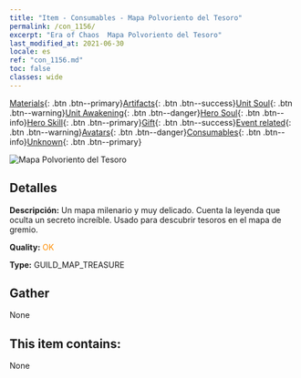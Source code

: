 ```yaml
---
title: "Item - Consumables - Mapa Polvoriento del Tesoro"
permalink: /con_1156/
excerpt: "Era of Chaos  Mapa Polvoriento del Tesoro"
last_modified_at: 2021-06-30
locale: es
ref: "con_1156.md"
toc: false
classes: wide
---
```

 [Materials](/ItemsES/){: .btn .btn--primary}[Artifacts](/ItemsES/Artifacts/){: .btn .btn--success}[Unit Soul](/ItemsES/UnitSoul/){: .btn .btn--warning}[Unit Awakening](/ItemsES/UnitAwakening/){: .btn .btn--danger}[Hero Soul](/ItemsES/HeroSoul/){: .btn .btn--info}[Hero Skill](/ItemsES/HeroSkill/){: .btn .btn--primary}[Gift](/ItemsES/Gift/){: .btn .btn--success}[Event related](/ItemsES/Events/){: .btn .btn--warning}[Avatars](/ItemsES/Avatars/){: .btn .btn--danger}[Consumables](/ItemsES/Consumables/){: .btn .btn--info}[Unknown](/ItemsES/Unknown/){: .btn .btn--primary}

 ![Mapa Polvoriento del Tesoro](/images/t/i_810102.png)

## Detalles
 **Descripción:** Un mapa milenario y muy delicado. Cuenta la leyenda que oculta un secreto increíble. Usado para descubrir tesoros en el mapa de gremio.

 **Quality:** <span style="color: #FF8C00">OK</span>

 **Type:** GUILD_MAP_TREASURE

## Gather

  None

## This item contains:

  None

